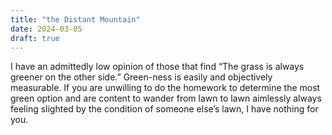 ```yaml
---
title: "the Distant Mountain"
date: 2024-03-05
draft: true
---
```

I have an admittedly low opinion of those that find “The grass is always greener on the other side.” Green-ness is easily and objectively measurable. If you are unwilling to do the homework to determine the most green option and are content to wander from lawn to lawn aimlessly always feeling slighted by the condition of someone else’s lawn, I have nothing for you.


<!--stackedit_data:
eyJoaXN0b3J5IjpbLTUwMDYwMDQ3MSwtMjc5MDAzMjE1XX0=
-->